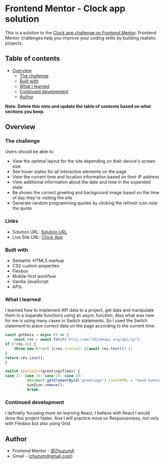 # Frontend Mentor - Clock app solution

This is a solution to the [Clock app challenge on Frontend Mentor](https://www.frontendmentor.io/challenges/clock-app-LMFaxFwrM). Frontend Mentor challenges help you improve your coding skills by building realistic projects. 

## Table of contents

- [Overview](#overview)
  - [The challenge](#the-challenge)
  - [Built with](#built-with)
  - [What I learned](#what-i-learned)
  - [Continued development](#continued-development)
  - [Author](#author)


**Note: Delete this note and update the table of contents based on what sections you keep.**

## Overview

### The challenge

Users should be able to:

- View the optimal layout for the site depending on their device's screen size
- See hover states for all interactive elements on the page
- View the current time and location information based on their IP address
- View additional information about the date and time in the expanded state
- Be shown the correct greeting and background image based on the time of day they're visiting the site
- Generate random programming quotes by clicking the refresh icon near the quote

### Links

- Solution URL: [Solution URL](https://github.com/ZhuzumA/ClockAppAPI/tree/main)
- Live Site URL: [Clock App]( https://zhuzuma.github.io/ClockAppAPI/)


### Built with

- Semantic HTML5 markup
- CSS custom properties
- Flexbox
- Mobile-first workflow
- Vanilla JavaScript
- APIs


### What I learned

I learned how to implement API data to a project, get data and manipulate them in a separate functions using an async function. Also what was new for me is using many cases in Switch statements. So I used the Switch statement to place correct data on the page according to the current time.


```js
const getData = async () => {
	const res = await fetch("http://worldtimeapi.org/api/ip");
if (!res.ok) {
	throw new Error(`${res.status}: ${await res.text()}`);
}
return res.json();
}
```
```js
switch (parseInt(greetingsTime)) {
case 17: case 18: case 19: case 20:
		  document.getElementById('greetings').innerHTML = "Good evening";
		  sunIcon.remove();
		  break;
```

### Continued development

I definetly focusing more on learning React, I believe with React I would done this project faster. And I will practice more on Responsivness, not only with Flexbox but also using Grid.


## Author

- Frontend Mentor - [@ZhuzumA](https://www.frontendmentor.io/profile/ZhuzumA)
- Gmail - (zhuzum@gmail.com)

